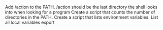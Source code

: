 Add /action to the PATH. /action should be the last directory the shell looks into when looking for a program
Create a script that counts the number of directories in the PATH.
Create a script that lists environment variables.
List all local variables
export
